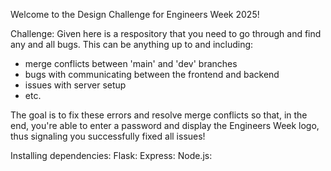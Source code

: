Welcome to the Design Challenge for Engineers Week 2025!

Challenge:
Given here is a respository that you need to go through and find any and all bugs. This can be anything up to and including:
- merge conflicts between 'main' and 'dev' branches
- bugs with communicating between the frontend and backend
- issues with server setup
- etc.

The goal is to fix these errors and resolve merge conflicts so that, in the end, you're able to enter a password and display the Engineers Week logo, thus signaling you successfully fixed all issues!

Installing dependencies:
Flask:
Express:
Node.js: